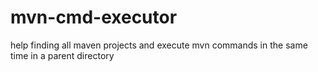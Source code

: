 # mvn-cmd-executor
help finding all maven projects and execute mvn commands in the same time in a parent directory
